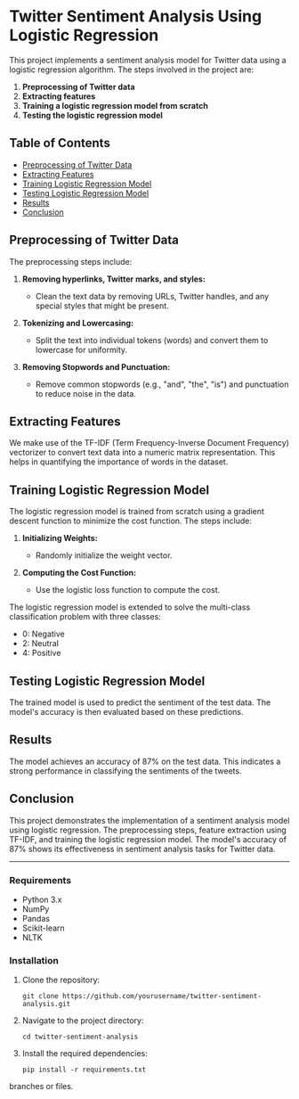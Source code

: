 

# Twitter Sentiment Analysis Using Logistic Regression

This project implements a sentiment analysis model for Twitter data using a logistic regression algorithm. The steps involved in the project are:

1. **Preprocessing of Twitter data**
2. **Extracting features**
3. **Training a logistic regression model from scratch**
4. **Testing the logistic regression model**

## Table of Contents

- [Preprocessing of Twitter Data](#preprocessing-of-twitter-data)
- [Extracting Features](#extracting-features)
- [Training Logistic Regression Model](#training-logistic-regression-model)
- [Testing Logistic Regression Model](#testing-logistic-regression-model)
- [Results](#results)
- [Conclusion](#conclusion)

## Preprocessing of Twitter Data

The preprocessing steps include:

1. **Removing hyperlinks, Twitter marks, and styles:** 
   - Clean the text data by removing URLs, Twitter handles, and any special styles that might be present.
   
2. **Tokenizing and Lowercasing:** 
   - Split the text into individual tokens (words) and convert them to lowercase for uniformity.
   
3. **Removing Stopwords and Punctuation:** 
   - Remove common stopwords (e.g., "and", "the", "is") and punctuation to reduce noise in the data.

## Extracting Features

We make use of the TF-IDF (Term Frequency-Inverse Document Frequency) vectorizer to convert text data into a numeric matrix representation. This helps in quantifying the importance of words in the dataset.

## Training Logistic Regression Model

The logistic regression model is trained from scratch using a gradient descent function to minimize the cost function. The steps include:

1. **Initializing Weights:**
   - Randomly initialize the weight vector.

2. **Computing the Cost Function:**
   - Use the logistic loss function to compute the cost.


The logistic regression model is extended to solve the multi-class classification problem with three classes: 
- 0: Negative
- 2: Neutral
- 4: Positive

## Testing Logistic Regression Model

The trained model is used to predict the sentiment of the test data. The model's accuracy is then evaluated based on these predictions.

## Results

The model achieves an accuracy of 87% on the test data. This indicates a strong performance in classifying the sentiments of the tweets.

## Conclusion

This project demonstrates the implementation of a sentiment analysis model using logistic regression. The preprocessing steps, feature extraction using TF-IDF, and training the logistic regression model. The model's accuracy of 87% shows its effectiveness in sentiment analysis tasks for Twitter data.

---


### Requirements

- Python 3.x
- NumPy
- Pandas
- Scikit-learn
- NLTK

### Installation

1. Clone the repository:
   ```
   git clone https://github.com/yourusername/twitter-sentiment-analysis.git
   ```
2. Navigate to the project directory:
   ```
   cd twitter-sentiment-analysis
   ```
3. Install the required dependencies:
   ```
   pip install -r requirements.txt
   ```

branches or files.
